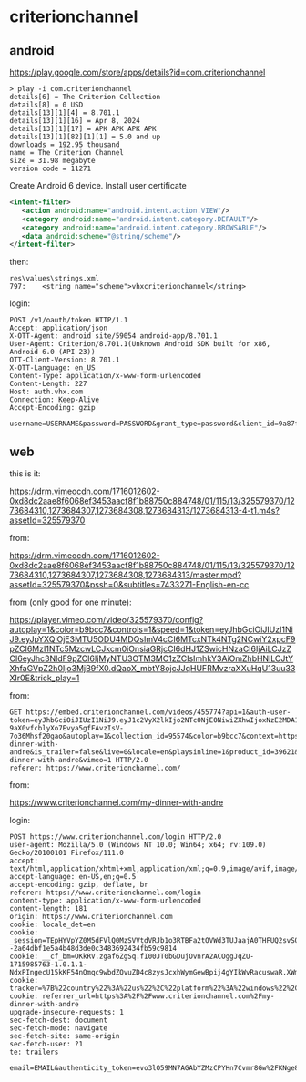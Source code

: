 # criterionchannel


## android

https://play.google.com/store/apps/details?id=com.criterionchannel

~~~
> play -i com.criterionchannel
details[6] = The Criterion Collection
details[8] = 0 USD
details[13][1][4] = 8.701.1
details[13][1][16] = Apr 8, 2024
details[13][1][17] = APK APK APK APK
details[13][1][82][1][1] = 5.0 and up
downloads = 192.95 thousand
name = The Criterion Channel
size = 31.98 megabyte
version code = 11271
~~~

Create Android 6 device. Install user certificate

~~~xml
<intent-filter>
   <action android:name="android.intent.action.VIEW"/>
   <category android:name="android.intent.category.DEFAULT"/>
   <category android:name="android.intent.category.BROWSABLE"/>
   <data android:scheme="@string/scheme"/>
</intent-filter>
~~~

then:

~~~
res\values\strings.xml
797:    <string name="scheme">vhxcriterionchannel</string>
~~~

login:

~~~
POST /v1/oauth/token HTTP/1.1
Accept: application/json
X-OTT-Agent: android site/59054 android-app/8.701.1
User-Agent: Criterion/8.701.1(Unknown Android SDK built for x86, Android 6.0 (API 23))
OTT-Client-Version: 8.701.1
X-OTT-Language: en_US
Content-Type: application/x-www-form-urlencoded
Content-Length: 227
Host: auth.vhx.com
Connection: Keep-Alive
Accept-Encoding: gzip

username=USERNAME&password=PASSWORD&grant_type=password&client_id=9a87f110f79cd25250f6c7f3a6ec8b9851063ca156dae493bf362a7faf146c78&client_secret=145e2d9e209ae44a263069bb818a82ae39ceae64e7bc435d83028c094dcdae5f
~~~

## web

this is it:

https://drm.vimeocdn.com/1716012602-0xd8dc2aae8f6068ef3453aacf8f1b88750c884748/01/115/13/325579370/1273684310,1273684307,1273684308,1273684313/1273684313-4-t1.m4s?assetId=325579370

from:

https://drm.vimeocdn.com/1716012602-0xd8dc2aae8f6068ef3453aacf8f1b88750c884748/01/115/13/325579370/1273684310,1273684307,1273684308,1273684313/master.mpd?assetId=325579370&pssh=0&subtitles=7433271-English-en-cc

from (only good for one minute):

<https://player.vimeo.com/video/325579370/config?autoplay=1&color=b9bcc7&controls=1&speed=1&token=eyJhbGciOiJIUzI1NiJ9.eyJpYXQiOjE3MTU5ODU4MDQsImV4cCI6MTcxNTk4NTg2NCwiY2xpcF9pZCI6MzI1NTc5MzcwLCJkcm0iOnsiaGRjcCI6dHJ1ZSwicHNzaCI6IjAiLCJzZCI6eyJhc3NldF9pZCI6IjMyNTU3OTM3MC1zZCIsImhkY3AiOmZhbHNlLCJtYXhfaGVpZ2h0Ijo3MjB9fX0.dQaoX_mbtY8ojcJJqHUFRMvzraXXuHqU13uu33XIr0E&trick_play=1>

from:

~~~
GET https://embed.criterionchannel.com/videos/455774?api=1&auth-user-token=eyJhbGciOiJIUzI1NiJ9.eyJ1c2VyX2lkIjo2NTc0NjE0NiwiZXhwIjoxNzE2MDA1ODAwfQ.w-9aX0vfcblyXo7Evya5gfFAvzIsV-7o36Mhsf20gao&autoplay=1&collection_id=95574&color=b9bcc7&context=https%3A%2F%2Fwww.criterionchannel.com%2Fmy-dinner-with-andre&is_trailer=false&live=0&locale=en&playsinline=1&product_id=39621&referrer=https%3A%2F%2Fwww.criterionchannel.com%2Fmy-dinner-with-andre&vimeo=1 HTTP/2.0
referer: https://www.criterionchannel.com/
~~~

from:

https://www.criterionchannel.com/my-dinner-with-andre

login:

~~~
POST https://www.criterionchannel.com/login HTTP/2.0
user-agent: Mozilla/5.0 (Windows NT 10.0; Win64; x64; rv:109.0) Gecko/20100101 Firefox/111.0
accept: text/html,application/xhtml+xml,application/xml;q=0.9,image/avif,image/webp,*/*;q=0.8
accept-language: en-US,en;q=0.5
accept-encoding: gzip, deflate, br
referer: https://www.criterionchannel.com/login
content-type: application/x-www-form-urlencoded
content-length: 181
origin: https://www.criterionchannel.com
cookie: locale_det=en
cookie: _session=TEpHYVpYZ0M5dFVlQ0MzSVVtdVRJb1o3RTBFa2tOVWd3TUJaajA0THFUQ2svS09EUS82MDE1dnhacFVGQmpLYzUzZzFaWStoSnVaajJacnIwTGFucjdwZHU5bGpjU2EzK1REaVpNbFB6VGNCeEwyd3orenliejB2VVpyZXRSK3dSWE40NnNGS3lnR1p6eFBaQ2FwWHBTSm1ZR0gwK08reHZHNGZkaVpLUnNJNlQ2UUl2eHl3K0FsWkVBREdPZ1FSLS11endNQWlsY1Vqeld2VVFjSm55L2RRPT0%3D--2a64dbf1e5a4b48d3de0c3483692434fb59c9814
cookie: __cf_bm=OKkRV.zgaf6ZgSq.fI00JT0bGDujOvnrA2ACOggJqZU-1715985763-1.0.1.1-NdxPIngecU15kKF54nQmqc9wbdZQvuZD4c8zysJcxhWymGewBpij4gYIkWvRacuswaR.XWmHlQ7f1TmX6wxNNQ
cookie: tracker=%7B%22country%22%3A%22us%22%2C%22platform%22%3A%22windows%22%2C%22uid%22%3A6433832978435%2C%22site_id%22%3A%2259054%22%7D
cookie: referrer_url=https%3A%2F%2Fwww.criterionchannel.com%2Fmy-dinner-with-andre
upgrade-insecure-requests: 1
sec-fetch-dest: document
sec-fetch-mode: navigate
sec-fetch-site: same-origin
sec-fetch-user: ?1
te: trailers

email=EMAIL&authenticity_token=evo3lO59MN7AGAbYZMzCPYHn7Cvmr8Gw%2FKNge8wLgZ5KYD3DC6jKGdbgHuxRYvLWuHy%2BzAXOR6HzcsHaTvgnsQ%3D%3D&utf8=%E2%9C%93&password=PASSWORD
~~~
